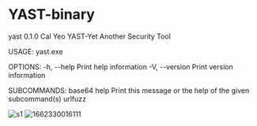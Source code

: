 # YAST-binary

yast 0.1.0
Cal Yeo
YAST-Yet Another Security Tool

USAGE:
    yast.exe <SUBCOMMAND>

OPTIONS:
    -h, --help       Print help information
    -V, --version    Print version information

SUBCOMMANDS:
    base64
    help       Print this message or the help of the given subcommand(s)
    urlfuzz
  
  
  ![s1](https://user-images.githubusercontent.com/22490792/199372372-7308beb3-d4c3-40fc-90ef-aef98a37c900.png)
![1662330016111](https://user-images.githubusercontent.com/22490792/199372381-0e20d0f8-2ece-46ae-a6bb-43363047cc20.jpg)
